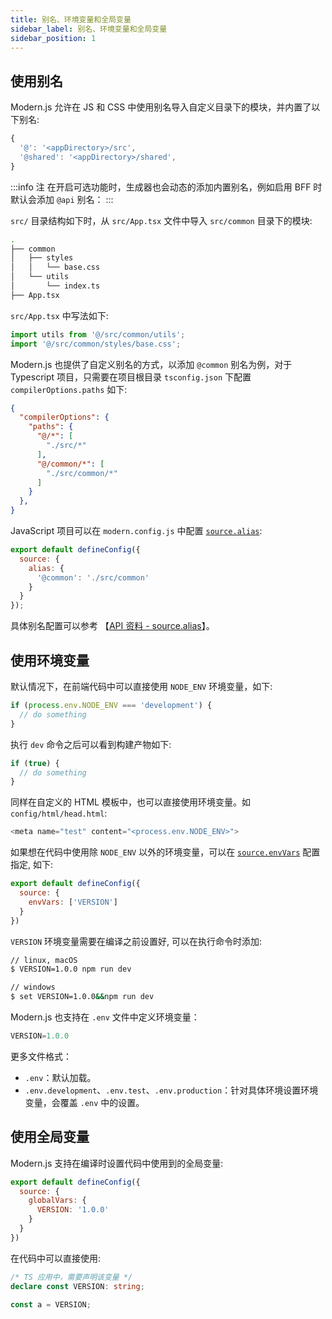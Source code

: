 ```yaml
---
title: 别名、环境变量和全局变量
sidebar_label: 别名、环境变量和全局变量
sidebar_position: 1
---
```


## 使用别名

Modern.js 允许在 JS 和 CSS 中使用别名导入自定义目录下的模块，并内置了以下别名:

```js
{
  '@': '<appDirectory>/src',
  '@shared': '<appDirectory>/shared',
}
```

:::info 注
在开启可选功能时，生成器也会动态的添加内置别名，例如启用 BFF 时默认会添加 `@api` 别名：
:::

`src/` 目录结构如下时，从 `src/App.tsx` 文件中导入 `src/common` 目录下的模块:

```bash
.
├── common
│   ├── styles
│   │   └── base.css
│   └── utils
│       └── index.ts
├── App.tsx
```

`src/App.tsx` 中写法如下:

```ts
import utils from '@/src/common/utils';
import '@/src/common/styles/base.css';
```

Modern.js 也提供了自定义别名的方式，以添加 `@common` 别名为例，对于 Typescript 项目，只需要在项目根目录 `tsconfig.json` 下配置 `compilerOptions.paths` 如下:

```json
{
  "compilerOptions": {
    "paths": {
      "@/*": [
        "./src/*"
      ],
      "@/common/*": [
        "./src/common/*"
      ]
    }
  },
}
```

JavaScript 项目可以在 `modern.config.js` 中配置 [`source.alias`](/docs/apis/config/source/alias):

```js title="modern.config.js"
export default defineConfig({
  source: {
    alias: {
      '@common': './src/common'
    }
  }
});
```

具体别名配置可以参考 【[API 资料 - source.alias](/docs/apis/config/source/alias)】。


## 使用环境变量

默认情况下，在前端代码中可以直接使用 `NODE_ENV` 环境变量，如下:

```js
if (process.env.NODE_ENV === 'development') {
  // do something
}
```

执行 `dev` 命令之后可以看到构建产物如下:

```js
if (true) {
  // do something
}
```

同样在自定义的 HTML 模板中，也可以直接使用环境变量。如 `config/html/head.html`:

```js
<meta name="test" content="<process.env.NODE_ENV>">
```

如果想在代码中使用除 `NODE_ENV` 以外的环境变量，可以在 [`source.envVars`](/docs/apis/config/source/env-vars) 配置指定, 如下:

```js title="modern.config.js"
export default defineConfig({
  source: {
    envVars: ['VERSION']
  }
})
```

`VERSION` 环境变量需要在编译之前设置好, 可以在执行命令时添加:

```bash
// linux, macOS
$ VERSION=1.0.0 npm run dev

// windows
$ set VERSION=1.0.0&&npm run dev
```

Modern.js 也支持在 `.env` 文件中定义环境变量：

```js title=".env"
VERSION=1.0.0
```

更多文件格式：

* `.env`：默认加载。
* `.env.development`、`.env.test`、`.env.production`：针对具体环境设置环境变量，会覆盖 `.env` 中的设置。


## 使用全局变量

Modern.js 支持在编译时设置代码中使用到的全局变量:

```js title="modern.config.js"
export default defineConfig({
  source: {
    globalVars: {
      VERSION: '1.0.0'
    }
  }
})
```

在代码中可以直接使用:

```ts title="App.tsx"
/* TS 应用中，需要声明该变量 */
declare const VERSION: string;

const a = VERSION;
```
